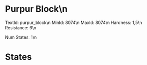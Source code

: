 # Purpur Block\n
TextId: purpur_block\n
MinId: 8074\n
MaxId: 8074\n
Hardness: 1,5\n
Resistance: 6\n

Num States: 1\n
# States
```

```